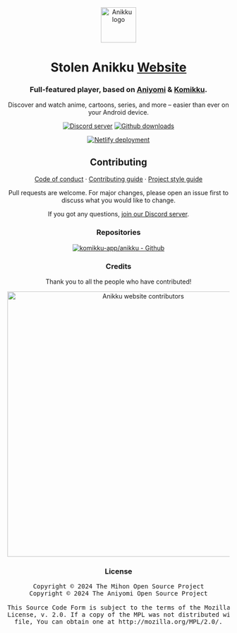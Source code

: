 <div align="center">

<a href="https://anikku-app.github.io">
    <img src="./.github/assets/logo.png" alt="Anikku logo" title="Anikku logo" width="80"/>
</a>

# Stolen Anikku [Website](#)

### Full-featured player, based on [Aniyomi](https://github.com/aniyomiorg/aniyomi) & [Komikku](https://github.com/komikku-app/komikku).
Discover and watch anime, cartoons, series, and more – easier than ever on your Android device.

[![Discord server](https://img.shields.io/discord/1242381704459452488.svg?label=&labelColor=6A7EC2&color=7389D8&logo=discord&logoColor=FFFFFF)](https://discord.gg/85jB7V5AJR)
[![Github downloads](https://img.shields.io/github/downloads/komikku-app/anikku/total?label=downloads&labelColor=27303D&color=0D1117&logo=github&logoColor=FFFFFF&style=flat)](https://github.com/komikku-app/anikku/releases)

[![Netlify deployment](https://api.netlify.com/api/v1/badges/95d9e2f8-42ae-4e40-8c99-82b870c51e1a/deploy-status)](https://app.netlify.com/sites/anikku-app/deploys)

## Contributing

[Code of conduct](./CODE_OF_CONDUCT.md) · [Contributing guide](./CONTRIBUTING.md) · [Project style guide](https://anikku-app.github.io/sandbox/style-guide/)

Pull requests are welcome. For major changes, please open an issue first to discuss what you would like to change.

If you got any questions, [join our Discord server](https://discord.gg/85jB7V5AJR).

### Repositories

[![komikku-app/anikku - Github](https://github-readme-stats.vercel.app/api/pin/?username=komikku-app&repo=anikku&bg_color=161B22&text_color=c9d1d9&title_color=818CF8&icon_color=818CF8&border_radius=8&hide_border=true)](https://github.com/komikku-app/anikku/)

### Credits

Thank you to all the people who have contributed!

<a href="https://github.com/anikku-app/anikku-app.github.io/graphs/contributors">
    <img src="https://contrib.rocks/image?repo=anikku-app/anikku-app.github.io" alt="Anikku website contributors" title="Anikku website contributors" width="600"/>
</a>

### License

<pre>
Copyright © 2024 The Mihon Open Source Project
Copyright © 2024 The Aniyomi Open Source Project

This Source Code Form is subject to the terms of the Mozilla Public
License, v. 2.0. If a copy of the MPL was not distributed with this
file, You can obtain one at http://mozilla.org/MPL/2.0/.
</pre>

</div>
